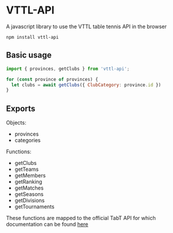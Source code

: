 # VTTL-API

A javascript library to use the VTTL table tennis API in the browser

```
npm install vttl-api
```

## Basic usage

```javascript
import { provinces, getClubs } from 'vttl-api';

for (const province of provinces) {
  let clubs = await getClubs({ ClubCategory: province.id })
}
```

## Exports

Objects:

-   provinces
-   categories

Functions:

-   getClubs
-   getTeams
-   getMembers
-   getRanking
-   getMatches
-   getSeasons
-   getDivisions
-   getTournaments

These functions are mapped to the official TabT API for which documentation can be found [here](http://api.frenoy.net/group__TabTAPIfunctions.html)
